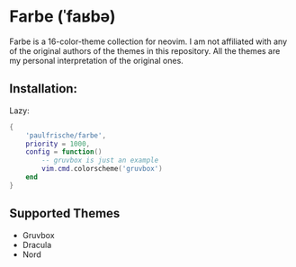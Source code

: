 # Farbe (ˈfaʁbə)
Farbe is a 16-color-theme collection for neovim. I am not affiliated with any of the original authors of the themes in this repository. All the themes are my personal interpretation of the original ones.

## Installation:
Lazy:
```lua
{
    'paulfrische/farbe',
    priority = 1000,
    config = function()
        -- gruvbox is just an example
        vim.cmd.colorscheme('gruvbox')
    end
}
```

## Supported Themes
- Gruvbox
- Dracula
- Nord
